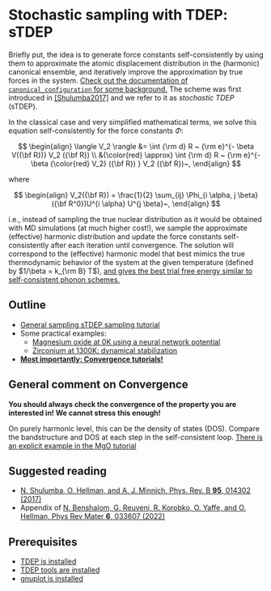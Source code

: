 Stochastic sampling with TDEP: sTDEP
===

Briefly put, the idea is to generate force constants self-consistently by using them to approximate the atomic displacement distribution in the (harmonic) canonical ensemble, and iteratively improve the approximation by true forces in the system. [Check out the documentation of `canonical_configuration` for some background.](http://ollehellman.github.io/program/canonical_configuration.html) The scheme was first introduced in [[Shulumba2017]](#suggested-reading) and we refer to it as _stochastic TDEP_ (sTDEP).

In the classical case and very simplified mathematical terms, we solve this equation self-consistently for the force constants $\Phi$:

$$
\begin{align}
\langle V_2 \rangle
&= \int {\rm d} R ~ {\rm e}^{- \beta V({\bf R})} V_2 ({\bf R}) \\
&{\color{red} \approx}
\int {\rm d} R ~ {\rm e}^{- \beta {\color{red} V_2} ({\bf R}) } V_2 ({\bf R})~,
\end{align}
$$

where

$$
\begin{align}
V_2({\bf R}) = \frac{1}{2} \sum_{ij} \Phi_{i \alpha, j \beta}({\bf R^0})U^{i \alpha} U^{j \beta}~,
\end{align}
$$

i.e., instead of sampling the true nuclear distribution as it would be obtained with MD simulations (at much higher cost!), we sample the approximate (effective) harmonic distribution and update the force constants self-consistently after each iteration until convergence. The solution will correspond to the (effective) harmonic model that best mimics the true thermodynamic behavior of the system at the given temperature (defined by $1/\beta = k_{\rm B} T$), [and gives the best trial free energy similar to self-consistent phonon schemes.](https://github.com/flokno/notes/blob/main/tdep/note_tdep_self-consistent-sampling.md)

## Outline

- [General sampling sTDEP sampling tutorial](./sTDEP/README.md)
- Some practical examples:
  - [Magnesium oxide at 0K using a neural network potential](./example_materials/MgO/README.md)
  - [Zirconium at 1300K: dynamical stabilization](./example_materials/Zr/README.md)
- [**Most importantly: Convergence tutorials!**](./convergence/README.md)

## General comment on Convergence

**You should always check the convergence of the property you are interested in! We cannot stress this enough!**

On purely harmonic level, this can be the density of states (DOS). Compare the bandstructure and DOS at each step in the self-consistent loop. [There is an explicit example in the MgO tutorial](./example_materials/MgO/README.md#Convergence.)


## Suggested reading

- [N. Shulumba, O. Hellman, and A. J. Minnich, Phys. Rev. B **95**, 014302 (2017)](https://journals.aps.org/prb/abstract/10.1103/PhysRevB.95.014302)
- Appendix of [N. Benshalom, G. Reuveni, R. Korobko, O. Yaffe, and O. Hellman, Phys Rev Mater **6**, 033607 (2022)](https://journals.aps.org/prmaterials/abstract/10.1103/PhysRevMaterials.6.033607)

## Prerequisites

- [TDEP is installed](http://ollehellman.github.io/page/0_installation.html)
- [TDEP tools are installed](https://github.com/flokno/tools.tdep)
- [gnuplot is installed](http://www.gnuplot.info/)
